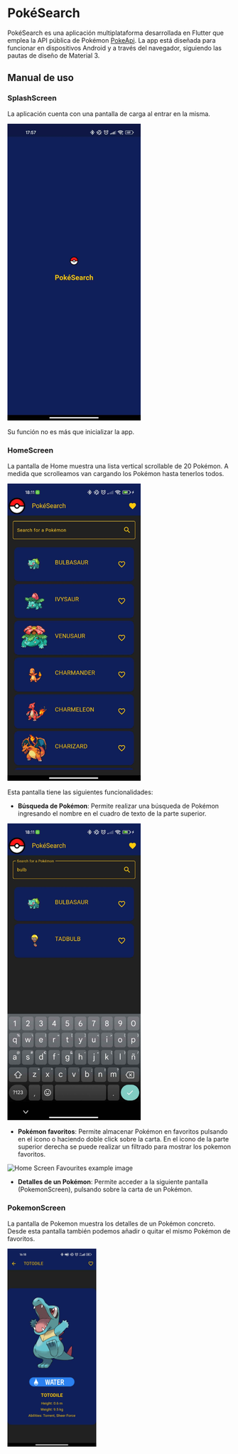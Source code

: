# PokéSearch

PokéSearch es una aplicación multiplataforma desarrollada en Flutter que emplea la API pública de Pokémon [PokeApi](https://pokeapi.co/).
La app está diseñada para funcionar en dispositivos Android y a través del navegador, siguiendo las pautas de diseño de Material 3.

## Manual de uso

### SplashScreen

La aplicación cuenta con una pantalla de carga al entrar en la misma.

<img src="/lib/assets/splash_screen.png" 
alt="Splash Screen example image" 
width="300"/>

Su función no es más que inicializar la app.

### HomeScreen

La pantalla de Home muestra una lista vertical scrollable de 20 Pokémon. A medida que scrolleamos van cargando los Pokémon hasta tenerlos todos.

<img src="/lib/assets/home_screen.png" 
alt="Home Screen example image" 
width="300"/>

Esta pantalla tiene las siguientes funcionalidades:

- **Búsqueda de Pokémon**: Permite realizar una búsqueda de Pokémon ingresando el nombre en el cuadro de texto de la parte superior.

<img src="/lib/assets/home_screen_search.png" 
alt="Home Screen Search example image" 
width="300"/>

- **Pokémon favoritos**: Permite almacenar Pokémon en favoritos pulsando en el icono o haciendo doble click sobre la carta. En el icono de la parte superior derecha se puede realizar un filtrado para mostrar los pokemon favoritos.

<img src="/lib/assets/home_screen_favourites.png"
alt="Home Screen Favourites example image"
width="300"/>

- **Detalles de un Pokémon**: Permite acceder a la siguiente pantalla (PokemonScreen), pulsando sobre la carta de un Pokémon.

### PokemonScreen

La pantalla de Pokemon muestra los detalles de un Pokémon concreto. Desde esta pantalla también podemos añadir o quitar el mismo Pokémon de favoritos.

<img src="/lib/assets/pokemon_screen.png"
alt="Pokemon Screen example image"
width="200"/>
